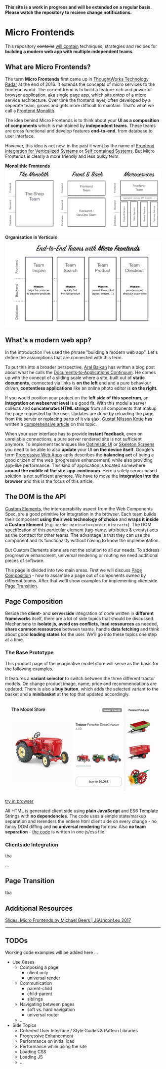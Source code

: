 **This site is a work in progress and will be extended on a regular basis. Please watch the repository to recieve change notifications.**

# Micro Frontends

This repository ~~contains~~ <u>will contain</u> techniques, strategies and recipes for __building a modern web app with multiple independent teams__.

## What are Micro Frontends?

The term __Micro Frontends__ first came up in [ThoughtWorks Technology Radar](https://www.thoughtworks.com/radar/techniques/micro-frontends) at the end of 2016. It extends the concepts of micro services to the frontend world. The current trend is to build a feature-rich and powerful browser application, aka single page app, which sits ontop of a micro service architecture. Over time the frontend layer, often developed by a seperate team, grows and gets more difficult to maintain. That's what we call a [Frontend Monolith](https://www.youtube.com/watch?v=pU1gXA0rfwc).

The idea behind Micro Frontends is to think about your __UI as a composition of components__ which is maintained by __independent teams__. These teams are cross functional and develop features __end-to-end__, from database to user interface.

However, this idea is not new, in the past it went by the name of [Frontend Integration for Verticalized Systems](https://dev.otto.de/2014/07/29/scaling-with-microservices-and-vertical-decomposition/) or [Self contained Systems](https://www.innoq.com/de/podcast/025-scs-frontend-integration/). But Micro Frontends is clearly a more friendly and less bulky term.

__Monolithic Frontends__
![Monolithic Frontends](./ressources/diagrams/organisational/monolith-frontback-microservices.png)


__Organisation in Verticals__
![End-To-End Teams with Micro Frontends](./ressources/diagrams/organisational/verticals-headline.png)

## What's a modern web app?

In the introduction I've used the phrase "building a modern web app". Let's define the assumptions that are connected with this term.

To put this into a broader perspective, [Aral Balkan](https://ar.al/) has written a blog post about what he calls the [Documents‐to‐Applications Continuum](https://ar.al/notes/the-documents-to-applications-continuum/). He comes up with the conecpt of a sliding scale where a site, built out of __static documents__, connected via links is __on the left__ end and a pure behaviour driven, __contentless applications__ like an online photo editor is __on the right__.

If you would position your project on the __left side of this spectrum__, an __integration on webserver level__ is a good fit. With this model a server collects and __concatenates HTML strings__ from all components that makup the page requested by the user. Updates are done by reloading the page from the server or replacing parts of it via ajax. [Gustaf Nilsson Kotte](https://twitter.com/gustaf_nk/) has written a [comprehensive article](https://gustafnk.github.io/microservice-websites/) on this topic.

When your user interface has to provide __instant feedback__, even on unreliable connections, a pure server rendered site is not sufficient anymore. To implement techniques like [Optimistic UI](https://www.smashingmagazine.com/2016/11/true-lies-of-optimistic-user-interfaces/) or [Skeleton Screens](http://www.lukew.com/ff/entry.asp?1797) you need to be able to also __update__ your UI __on the device itself__. Google's term [Progressive Web Apps](https://developers.google.com/web/progressive-web-apps/) aptly describes the __balancing act__ of being a good citizen of the web (progressive enhancement) while also providing app-like performance. This kind of application is located somewhere __around the middle of the site-app-continuum__. Here a solely server based solution is not sufficient anymore. We have to move the __integration into the browser__ and this is the focus of this article.

## The DOM is the API

[Custom Elements](https://developers.google.com/web/fundamentals/getting-started/primers/customelements), the interoperability aspect from the Web Components Spec, are a good primitive for integration in the browser. Each team builds their component __using their web technology of choice__ and __wraps it inside a Custom Element__ (e.g. `<order-minicart></order-minicart>`). The DOM specification of this particular element (tag-name, attributes & events) acts as the contract for other teams. The advantage is that they can use the component and its functionality without having to know the implementation.

But Custom Elements alone are not the solution to all our needs. To address progressive enhancment, universal rendering or routing we need additional pieces of software.

This page is divided into two main areas. First we will discuss [Page Composition](#page-composition) - how to assamble a page out of components owned by different teams. After that we'll show examples for implementing clientside [Page Transition](#page-transition).

## Page Composition

Beside the __client-__ and __serverside__ integration of code written in __different frameworks__ itself, there are a lot of side topics that should be discussed. Mechanisms to __isolate js__, __avoid css conflicts__, __load ressources__ as needed, __share common ressources__ between teams, handle __data fetching__ and think about good __loading states__ for the user. We'll go into these topics one step at a time.

### The Base Prototype

This product page of the imaginative model store will serve as the basis for the following examples.

It features a __variant selector__ to switch between the three different tractor models. On change product image, name, price and recommendations are updated. There is also a __buy button__, which adds the selected variant to the basket and a __minibasket__ at the top that updated accordingly.

[![Example 0 - Product Page - Plain JS](./ressources/video/model-store-0.gif)](./0-model-store/)

[try in browser](./0-model-store/)

All HTML is generated client side using __plain JavaScript__ and ES6 Template Strings with __no dependencies__. The code uses a simple state/markup separation and rerenders the entiere html client side on every change - no fancy DOM diffing and __no universal rendering__ for now. Also __no team separation__ - [the code](https://github.com/neuland/micro-frontends/tree/master/0-model-store) is written in one js/css file.

### Clientside Integration

tba

...

## Page Transition

tba

## Additional Resources
[Slides: Micro Frontends by Michael Geers | JSUnconf.eu 2017](https://speakerdeck.com/naltatis/micro-frontends-building-a-modern-webapp-with-multiple-teams)

---

## TODOs

Working code examples will be added here ...

- Use Cases
  - Composing a page
    - client only
    - universal render
  - Communication
    - parent-child
    - child-parent
    - siblings
  - Navigating between pages
    - soft vs. hard navigation
    - universal router
  - ...
- Side Topics
  - Coherent User Interface / Style Guides & Pattern Libraries
  - Progressive Enhancement
  - Performance on initial load
  - Performance while using the site
  - Loading CSS
  - Loading JS
  - ...
